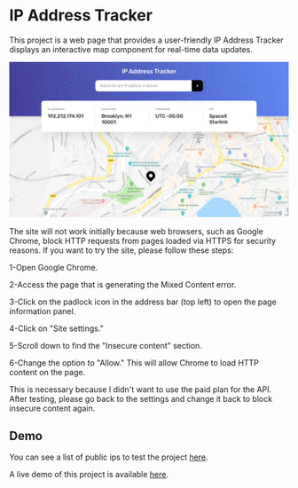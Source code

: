 # IP Address Tracker

This project is a web page that provides a user-friendly IP Address Tracker displays an interactive map component for real-time data updates.

![Credit Card Form Demo](desktop-design.jpg)

The site will not work initially because web browsers, such as Google Chrome, block HTTP requests from pages loaded via HTTPS for security reasons. If you want to try the site, please follow these steps:

1-Open Google Chrome.

2-Access the page that is generating the Mixed Content error.

3-Click on the padlock icon in the address bar (top left) to open the page information panel.

4-Click on "Site settings."

5-Scroll down to find the "Insecure content" section.

6-Change the option to "Allow." This will allow Chrome to load HTTP content on the page. 

This is necessary because I didn't want to use the paid plan for the API. After testing, please go back to the settings and change it back to block insecure content again.

## Demo
You can see a list of public ips to test the project [here](https://ipinfo.io/ips).

A live demo of this project is available  [here](https://credcard-dts.vercel.app/).


